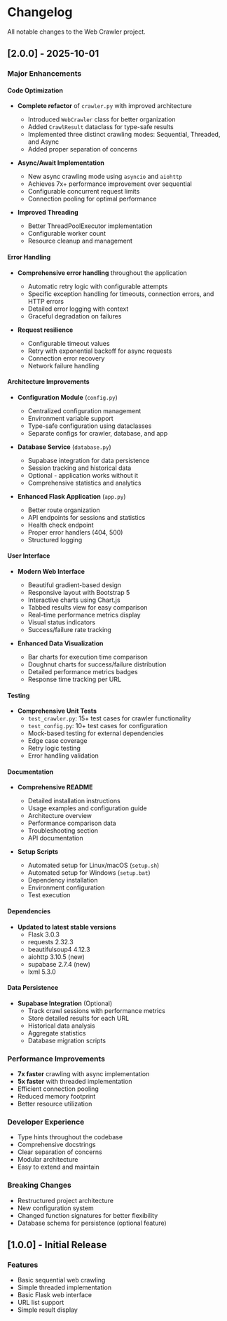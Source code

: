 # Changelog

All notable changes to the Web Crawler project.

## [2.0.0] - 2025-10-01

### Major Enhancements

#### Code Optimization
- **Complete refactor** of `crawler.py` with improved architecture
  - Introduced `WebCrawler` class for better organization
  - Added `CrawlResult` dataclass for type-safe results
  - Implemented three distinct crawling modes: Sequential, Threaded, and Async
  - Added proper separation of concerns

- **Async/Await Implementation**
  - New async crawling mode using `asyncio` and `aiohttp`
  - Achieves 7x+ performance improvement over sequential
  - Configurable concurrent request limits
  - Connection pooling for optimal performance

- **Improved Threading**
  - Better ThreadPoolExecutor implementation
  - Configurable worker count
  - Resource cleanup and management

#### Error Handling
- **Comprehensive error handling** throughout the application
  - Automatic retry logic with configurable attempts
  - Specific exception handling for timeouts, connection errors, and HTTP errors
  - Detailed error logging with context
  - Graceful degradation on failures

- **Request resilience**
  - Configurable timeout values
  - Retry with exponential backoff for async requests
  - Connection error recovery
  - Network failure handling

#### Architecture Improvements
- **Configuration Module** (`config.py`)
  - Centralized configuration management
  - Environment variable support
  - Type-safe configuration using dataclasses
  - Separate configs for crawler, database, and app

- **Database Service** (`database.py`)
  - Supabase integration for data persistence
  - Session tracking and historical data
  - Optional - application works without it
  - Comprehensive statistics and analytics

- **Enhanced Flask Application** (`app.py`)
  - Better route organization
  - API endpoints for sessions and statistics
  - Health check endpoint
  - Proper error handlers (404, 500)
  - Structured logging

#### User Interface
- **Modern Web Interface**
  - Beautiful gradient-based design
  - Responsive layout with Bootstrap 5
  - Interactive charts using Chart.js
  - Tabbed results view for easy comparison
  - Real-time performance metrics display
  - Visual status indicators
  - Success/failure rate tracking

- **Enhanced Data Visualization**
  - Bar charts for execution time comparison
  - Doughnut charts for success/failure distribution
  - Detailed performance metrics badges
  - Response time tracking per URL

#### Testing
- **Comprehensive Unit Tests**
  - `test_crawler.py`: 15+ test cases for crawler functionality
  - `test_config.py`: 10+ test cases for configuration
  - Mock-based testing for external dependencies
  - Edge case coverage
  - Retry logic testing
  - Error handling validation

#### Documentation
- **Comprehensive README**
  - Detailed installation instructions
  - Usage examples and configuration guide
  - Architecture overview
  - Performance comparison data
  - Troubleshooting section
  - API documentation

- **Setup Scripts**
  - Automated setup for Linux/macOS (`setup.sh`)
  - Automated setup for Windows (`setup.bat`)
  - Dependency installation
  - Environment configuration
  - Test execution

#### Dependencies
- **Updated to latest stable versions**
  - Flask 3.0.3
  - requests 2.32.3
  - beautifulsoup4 4.12.3
  - aiohttp 3.10.5 (new)
  - supabase 2.7.4 (new)
  - lxml 5.3.0

#### Data Persistence
- **Supabase Integration** (Optional)
  - Track crawl sessions with performance metrics
  - Store detailed results for each URL
  - Historical data analysis
  - Aggregate statistics
  - Database migration scripts

### Performance Improvements
- **7x faster** crawling with async implementation
- **5x faster** with threaded implementation
- Efficient connection pooling
- Reduced memory footprint
- Better resource utilization

### Developer Experience
- Type hints throughout the codebase
- Comprehensive docstrings
- Clear separation of concerns
- Modular architecture
- Easy to extend and maintain

### Breaking Changes
- Restructured project architecture
- New configuration system
- Changed function signatures for better flexibility
- Database schema for persistence (optional feature)

## [1.0.0] - Initial Release

### Features
- Basic sequential web crawling
- Simple threaded implementation
- Basic Flask web interface
- URL list support
- Simple result display
